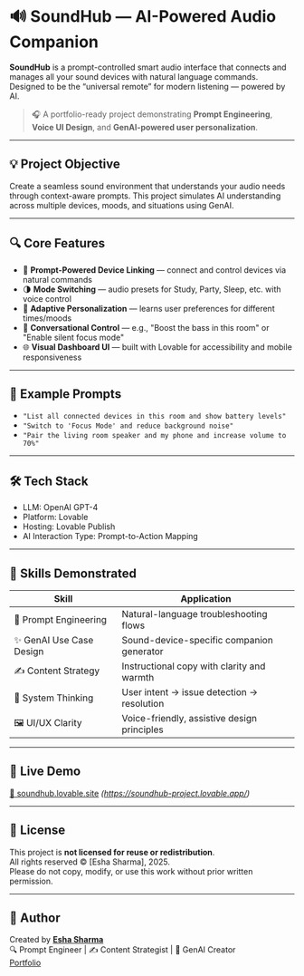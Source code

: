 # 🔊 SoundHub — AI-Powered Audio Companion

**SoundHub** is a prompt-controlled smart audio interface that connects and manages all your sound devices with natural language commands. Designed to be the “universal remote” for modern listening — powered by AI.

> 🎧 A portfolio-ready project demonstrating **Prompt Engineering**, **Voice UI Design**, and **GenAI-powered user personalization**.

---

## 💡 Project Objective

Create a seamless sound environment that understands your audio needs through context-aware prompts. This project simulates AI understanding across multiple devices, moods, and situations using GenAI.

---

## 🔍 Core Features

- 🔗 **Prompt-Powered Device Linking** — connect and control devices via natural commands  
- 🌗 **Mode Switching** — audio presets for Study, Party, Sleep, etc. with voice control  
- 🧠 **Adaptive Personalization** — learns user preferences for different times/moods  
- 💬 **Conversational Control** — e.g., "Boost the bass in this room" or "Enable silent focus mode"  
- 🌐 **Visual Dashboard UI** — built with Lovable for accessibility and mobile responsiveness

---

## 🧠 Example Prompts

- `"List all connected devices in this room and show battery levels"`
- `"Switch to 'Focus Mode' and reduce background noise"`
- `"Pair the living room speaker and my phone and increase volume to 70%"`

---

## 🛠️ Tech Stack

- LLM: OpenAI GPT-4
- Platform: Lovable
- Hosting: Lovable Publish
- AI Interaction Type: Prompt-to-Action Mapping

---
## 💼 Skills Demonstrated

| Skill | Application |
|-------|-------------|
| 🧠 Prompt Engineering | Natural-language troubleshooting flows |
| ✨ GenAI Use Case Design | Sound-device-specific companion generator |
| ✍️ Content Strategy | Instructional copy with clarity and warmth |
| 🧩 System Thinking | User intent → issue detection → resolution |
| 🖼️ UI/UX Clarity | Voice-friendly, assistive design principles |

---

## 🔗 Live Demo  
[🔗 soundhub.lovable.site](#) *(https://soundhub-project.lovable.app/)*

---

## 📄 License
This project is **not licensed for reuse or redistribution**.  
All rights reserved © [Esha Sharma], 2025.  
Please do not copy, modify, or use this work without prior written permission.


---

## 👤 Author

Created by **[Esha Sharma](https://eshadesignportfolio.framer.website)**  
🔍 Prompt Engineer | ✍️ Content Strategist | 🤖 GenAI Creator  
 [Portfolio](https://eshadesignportfolio.framer.website)


